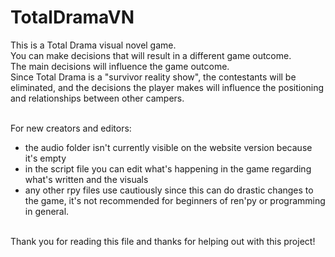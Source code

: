 # TotalDramaVN

This is a Total Drama visual novel game. </br>
You can make decisions that will result in a different game outcome.</br>
The main decisions will influence the game outcome.</br>
Since Total Drama is a "survivor reality show", the contestants will be eliminated, and the decisions the player makes will influence the positioning and relationships between other campers. </br></br>

For new creators and editors: </br>
- the audio folder isn't currently visible on the website version because it's empty </br>
- in the script file you can edit what's happening in the game regarding what's written and the visuals </br>
- any other rpy files use cautiously since this can do drastic changes to the game, it's not recommended for beginners of ren'py or programming in general.</br></br>

Thank you for reading this file and thanks for helping out with this project!




